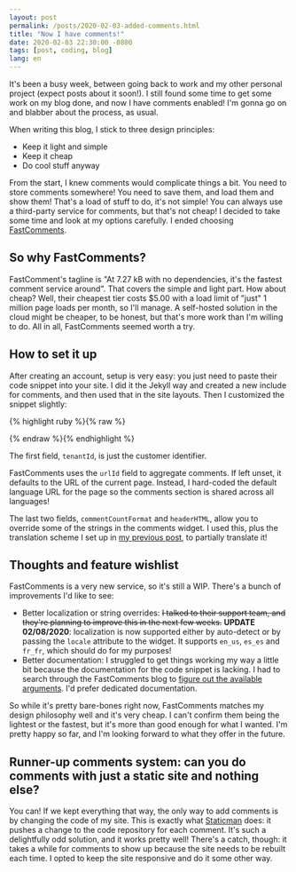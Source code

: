 ```yaml
---
layout: post
permalink: /posts/2020-02-03-added-comments.html
title: "Now I have comments!"
date: 2020-02-03 22:30:00 -0800
tags: [post, coding, blog]
lang: en
---
```


It's been a busy week, between going back to work and my other personal project (expect posts about it soon!). I still found some time to get some work on my blog done, and now I have comments enabled! I'm gonna go on and blabber about the process, as usual.

<!--more-->

When writing this blog, I stick to three design principles:
* Keep it light and simple
* Keep it cheap
* Do cool stuff anyway

From the start, I knew comments would complicate things a bit. You need to store comments somewhere! You need to save them, and load them and show them! That's a load of stuff to do, it's not simple! You can always use a third-party service for comments, but that's not cheap! I decided to take some time and look at my options carefully. I ended choosing [FastComments](https://fastcomments.com/).

## So why FastComments?

FastComment's tagline is "At 7.27 kB with no dependencies, it's the fastest comment service around". That covers the simple and light part. How about cheap? Well, their cheapest tier costs $5.00 with a load limit of "just" 1 million page loads per month, so I'll manage. A self-hosted solution in the cloud might be cheaper, to be honest, but that's more work than I'm willing to do. All in all, FastComments seemed worth a try.

## How to set it up

After creating an account, setup is very easy: you just need to paste their code snippet into your site. I did it the Jekyll way and created a new include for comments, and then used that in the site layouts. Then I customized the snippet slightly:

{% highlight ruby %}{% raw %}
<script src="https://cdn.fastcomments.com/js/embed.min.js"></script>
<div id="fastcomments-widget"></div>
<script>
  window.FastCommentsUI(document.getElementById('fastcomments-widget'), {
    tenantId: "{{ site.fastcomments.tenantId }}",
    urlId: "{{ site.url }}{{ page.permalink | post.permalink }}",
    commentCountFormat: "[count] comments on {{ page.title | post.title }}",
    headerHTML: "<h1>{{ site.data.translated_strings.leave_a_comment[site.active_lang] }}</h1>",
  });
</script>
{% endraw %}{% endhighlight %}

The first field, `tenantId`, is just the customer identifier.

FastComments uses the `urlId` field to aggregate comments. If left unset, it defaults to the URL of the current page. Instead, I hard-coded the default language URL for the page so the comments section is shared across all languages!

The last two fields, `commentCountFormat` and `headerHTML`, allow you to override some of the strings in the comments widget. I used this, plus the translation scheme I set up in [my previous post](/posts/2020-01-26-first-post.html), to partially translate it!

## Thoughts and feature wishlist

FastComments is a very new service, so it's still a WIP. There's a bunch of improvements I'd like to see:
* Better localization or string overrides: ~~I talked to their support team, and they're planning to improve this in the next few weeks.~~ **UPDATE 02/08/2020**: localization is now supported either by auto-detect or by passing the `locale` attribute to the widget. It supports `en_us`, `es_es` and `fr_fr`, which should do for my purposes!
* Better documentation: I struggled to get things working my way a little bit because the documentation for the code snippet is lacking. I had to search through the FastComments blog to [figure out the available arguments](https://blog.fastcomments.com/(1-24-2020)-how-to-make-a-comment-system-like-hackaday.com.html). I'd prefer dedicated documentation.

So while it's pretty bare-bones right now, FastComments matches my design philosophy well and it's very cheap. I can't confirm them being the lightest or the fastest, but it's more than good enough for what I wanted. I'm pretty happy so far, and I'm looking forward to what they offer in the future.

## Runner-up comments system: can you do comments with just a static site and nothing else?

You can! If we kept everything that way, the only way to add comments is by changing the code of my site. This is exactly what [Staticman](https://staticman.net/) does: it pushes a change to the code repository for each comment. It's such a delightfully odd solution, and it works pretty well! There's a catch, though: it takes a while for comments to show up because the site needs to be rebuilt each time. I opted to keep the site responsive and do it some other way.
